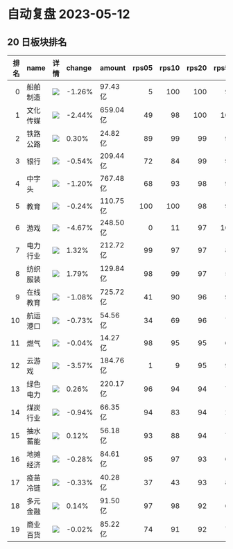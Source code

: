 # 自动复盘 2023-05-12
## 20 日板块排名
|   排名 | name     | 详情                                                                                                | change   | amount   |   rps05 |   rps10 |   rps20 |   rps50 |   rps120 |   rps250 | volume      |
|-------:|:---------|:----------------------------------------------------------------------------------------------------|:---------|:---------|--------:|--------:|--------:|--------:|---------:|---------:|:------------|
|      0 | 船舶制造 | ![](https://sykent-blog-image.oss-cn-beijing.aliyuncs.com/quant/image/2023/5/1683880643594-tmp.jpg) | -1.26%   | 97.43亿  |       5 |     100 |     100 |      97 |       95 |       97 | 695.31万手  |
|      1 | 文化传媒 | ![](https://sykent-blog-image.oss-cn-beijing.aliyuncs.com/quant/image/2023/5/1683880645221-tmp.jpg) | -2.44%   | 659.04亿 |      49 |      98 |     100 |     100 |       99 |       99 | 5951.23万手 |
|      2 | 铁路公路 | ![](https://sykent-blog-image.oss-cn-beijing.aliyuncs.com/quant/image/2023/5/1683880646352-tmp.jpg) | 0.30%    | 24.82亿  |      89 |      99 |      99 |      92 |       87 |       71 | 396.04万手  |
|      3 | 银行     | ![](https://sykent-blog-image.oss-cn-beijing.aliyuncs.com/quant/image/2023/5/1683880647463-tmp.jpg) | -0.54%   | 209.44亿 |      72 |      84 |      99 |      91 |       85 |        7 | 3677.85万手 |
|      4 | 中字头   | ![](https://sykent-blog-image.oss-cn-beijing.aliyuncs.com/quant/image/2023/5/1683880648558-tmp.jpg) | -1.20%   | 767.48亿 |      68 |      93 |      98 |      97 |       96 |       87 | 8006.03万手 |
|      5 | 教育     | ![](https://sykent-blog-image.oss-cn-beijing.aliyuncs.com/quant/image/2023/5/1683880649707-tmp.jpg) | -0.24%   | 110.75亿 |     100 |     100 |      98 |      91 |       92 |       95 | 1215.29万手 |
|      6 | 游戏     | ![](https://sykent-blog-image.oss-cn-beijing.aliyuncs.com/quant/image/2023/5/1683880650811-tmp.jpg) | -4.67%   | 248.50亿 |       0 |      11 |      97 |     100 |      100 |      100 | 2566.10万手 |
|      7 | 电力行业 | ![](https://sykent-blog-image.oss-cn-beijing.aliyuncs.com/quant/image/2023/5/1683880651999-tmp.jpg) | 1.32%    | 212.72亿 |      99 |      97 |      97 |      85 |       66 |       47 | 3306.53万手 |
|      8 | 纺织服装 | ![](https://sykent-blog-image.oss-cn-beijing.aliyuncs.com/quant/image/2023/5/1683880653028-tmp.jpg) | 1.79%    | 129.84亿 |      98 |      99 |      97 |      58 |       78 |       42 | 1558.64万手 |
|      9 | 在线教育 | ![](https://sykent-blog-image.oss-cn-beijing.aliyuncs.com/quant/image/2023/5/1683880654132-tmp.jpg) | -1.08%   | 725.72亿 |      41 |      90 |      96 |      98 |       98 |       98 | 5615.77万手 |
|     10 | 航运港口 | ![](https://sykent-blog-image.oss-cn-beijing.aliyuncs.com/quant/image/2023/5/1683880655279-tmp.jpg) | -0.73%   | 54.56亿  |      34 |      69 |      96 |      79 |       70 |       47 | 1065.47万手 |
|     11 | 燃气     | ![](https://sykent-blog-image.oss-cn-beijing.aliyuncs.com/quant/image/2023/5/1683880656457-tmp.jpg) | -0.04%   | 14.27亿  |      98 |      95 |      95 |      67 |       44 |       36 | 168.90万手  |
|     12 | 云游戏   | ![](https://sykent-blog-image.oss-cn-beijing.aliyuncs.com/quant/image/2023/5/1683880657656-tmp.jpg) | -3.57%   | 184.76亿 |       1 |       9 |      95 |      99 |      100 |       99 | 1741.41万手 |
|     13 | 绿色电力 | ![](https://sykent-blog-image.oss-cn-beijing.aliyuncs.com/quant/image/2023/5/1683880658682-tmp.jpg) | 0.26%    | 220.17亿 |      96 |      94 |      94 |      76 |       64 |       33 | 3241.30万手 |
|     14 | 煤炭行业 | ![](https://sykent-blog-image.oss-cn-beijing.aliyuncs.com/quant/image/2023/5/1683880659928-tmp.jpg) | -0.94%   | 66.35亿  |      94 |      83 |      94 |      26 |        7 |        4 | 569.10万手  |
|     15 | 抽水蓄能 | ![](https://sykent-blog-image.oss-cn-beijing.aliyuncs.com/quant/image/2023/5/1683880661051-tmp.jpg) | 0.12%    | 56.18亿  |      93 |      88 |      94 |      77 |       43 |       42 | 743.56万手  |
|     16 | 地摊经济 | ![](https://sykent-blog-image.oss-cn-beijing.aliyuncs.com/quant/image/2023/5/1683880662162-tmp.jpg) | -0.28%   | 84.61亿  |      95 |      97 |      93 |      64 |       76 |       68 | 953.01万手  |
|     17 | 疫苗冷链 | ![](https://sykent-blog-image.oss-cn-beijing.aliyuncs.com/quant/image/2023/5/1683880663452-tmp.jpg) | -0.33%   | 40.28亿  |      37 |      43 |      93 |      83 |       82 |       74 | 306.20万手  |
|     18 | 多元金融 | ![](https://sykent-blog-image.oss-cn-beijing.aliyuncs.com/quant/image/2023/5/1683880664680-tmp.jpg) | 0.14%    | 91.50亿  |      97 |      98 |      92 |      68 |       67 |       55 | 1527.70万手 |
|     19 | 商业百货 | ![](https://sykent-blog-image.oss-cn-beijing.aliyuncs.com/quant/image/2023/5/1683880666044-tmp.jpg) | -0.02%   | 85.22亿  |      74 |      91 |      92 |      73 |       79 |       23 | 1134.04万手 |
